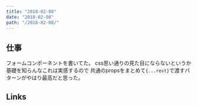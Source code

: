 ```yaml
---
title: "2018-02-08"
date: "2018-02-08"
path: "/2018-02-08/"
---
```


## 仕事

フォームコンポーネントを書いてた。
css思い通りの見た目にならないというか基礎を知らんなこれは実感するので
共通のpropsをまとめて`{...rest}`で渡すパターンがやはり最高だと思った。

## Links

